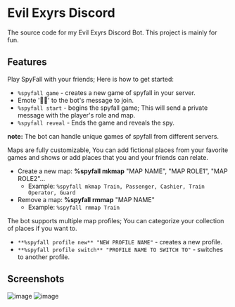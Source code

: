 # Evil Exyrs Discord
 The source code for my Evil Exyrs Discord Bot. This project is mainly for fun.

## Features
Play SpyFall with your friends; Here is how to get started:
   * ```%spyfall game``` - creates a new game of spyfall in your server.
   * Emote '🕵🏻' to the bot's message to join.
   * ```%spyfall start``` - begins the spyfall game; This will send a private message with the player's role and map.
   * ```%spyfall reveal``` - Ends the game and reveals the spy.


**note:** The bot can handle unique games of spyfall from different servers.


Maps are fully customizable, You can add fictional places from your favorite games and shows or add places that you and your friends can relate.
 * Create a new map: **%spyfall mkmap** "MAP NAME", "MAP ROLE1", "MAP ROLE2"...
    * Example: ```%spyfall mkmap Train, Passenger, Cashier, Train Operator, Guard```
 * Remove a map: **%spyfall rmmap** "MAP NAME"
    * Example: ```%spyfall rmmap Train```

The bot supports multiple map profiles; You can categorize your collection of places if you want to.
   *  ```**%spyfall profile new** "NEW PROFILE NAME"``` - creates a new profile.
   *  ```**%spyfall profile switch** "PROFILE NAME TO SWITCH TO"``` - switches to another profile.
## Screenshots
![image](https://github.com/VintanaEnf/Evil-Exyrs-Discord/assets/104513214/993217cb-2e4b-4ed7-838e-412d02ba5a2d)
![image](https://github.com/VintanaEnf/Evil-Exyrs-Discord/assets/104513214/7fbcfa5f-8749-43ec-a16f-42ffcfa30396)
